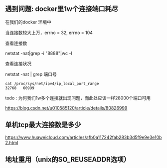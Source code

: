 ## 遇到问题: docker里1w个连接端口耗尽

在我们的docker 环境中

当连接数较大上万，errno = 32, errno = 104

查看连接数

netstat -nat|grep -i "8888"|wc -l 

查看连接状况

netstat -nat | grep 端口号

```
cat /proc/sys/net/ipv4/ip_local_port_range
32768	60999
```
todo : 为何我们1w多个连接就出现问题，而此处应该一样28000个端口可用


https://blog.csdn.net/u010585120/article/details/80826999


## 单机tcp最大连接数是多少

https://www.huaweicloud.com/articles/afb0a117242fab283b3d5f9e9e3e10b2.html

## 地址重用（unix的SO_REUSEADDR选项）

